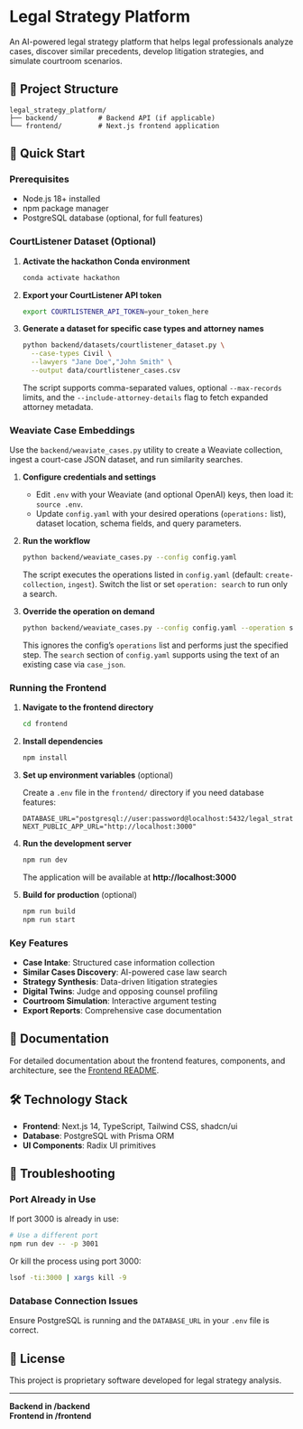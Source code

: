 # Legal Strategy Platform

An AI-powered legal strategy platform that helps legal professionals analyze cases, discover similar precedents, develop litigation strategies, and simulate courtroom scenarios.

## 📁 Project Structure

```
legal_strategy_platform/
├── backend/          # Backend API (if applicable)
└── frontend/         # Next.js frontend application
```

## 🚀 Quick Start

### Prerequisites

- Node.js 18+ installed
- npm package manager
- PostgreSQL database (optional, for full features)

### CourtListener Dataset (Optional)

1. **Activate the hackathon Conda environment**
   ```bash
   conda activate hackathon
   ```

2. **Export your CourtListener API token**
   ```bash
   export COURTLISTENER_API_TOKEN=your_token_here
   ```

3. **Generate a dataset for specific case types and attorney names**
   ```bash
   python backend/datasets/courtlistener_dataset.py \
     --case-types Civil \
     --lawyers "Jane Doe","John Smith" \
     --output data/courtlistener_cases.csv
   ```

   The script supports comma-separated values, optional `--max-records` limits, and the `--include-attorney-details` flag to fetch expanded attorney metadata.

### Weaviate Case Embeddings

Use the `backend/weaviate_cases.py` utility to create a Weaviate collection, ingest a court-case JSON dataset, and run similarity searches.

1. **Configure credentials and settings**
   - Edit `.env` with your Weaviate (and optional OpenAI) keys, then load it: `source .env`.
   - Update `config.yaml` with your desired operations (`operations:` list), dataset location, schema fields, and query parameters.

2. **Run the workflow**
   ```bash
   python backend/weaviate_cases.py --config config.yaml
   ```
   The script executes the operations listed in `config.yaml` (default: `create-collection`, `ingest`). Switch the list or set `operation: search` to run only a search.

3. **Override the operation on demand**
   ```bash
   python backend/weaviate_cases.py --config config.yaml --operation search
   ```
   This ignores the config’s `operations` list and performs just the specified step. The `search` section of `config.yaml` supports using the text of an existing case via `case_json`.

### Running the Frontend

1. **Navigate to the frontend directory**
   ```bash
   cd frontend
   ```

2. **Install dependencies**
   ```bash
   npm install
   ```

3. **Set up environment variables** (optional)
   
   Create a `.env` file in the `frontend/` directory if you need database features:
   ```env
   DATABASE_URL="postgresql://user:password@localhost:5432/legal_strategy"
   NEXT_PUBLIC_APP_URL="http://localhost:3000"
   ```

4. **Run the development server**
   ```bash
   npm run dev
   ```
   
   The application will be available at **http://localhost:3000**

5. **Build for production** (optional)
   ```bash
   npm run build
   npm run start
   ```

### Key Features

- **Case Intake**: Structured case information collection
- **Similar Cases Discovery**: AI-powered case law search
- **Strategy Synthesis**: Data-driven litigation strategies
- **Digital Twins**: Judge and opposing counsel profiling
- **Courtroom Simulation**: Interactive argument testing
- **Export Reports**: Comprehensive case documentation

## 📖 Documentation

For detailed documentation about the frontend features, components, and architecture, see the [Frontend README](./frontend/README.md).

## 🛠️ Technology Stack

- **Frontend**: Next.js 14, TypeScript, Tailwind CSS, shadcn/ui
- **Database**: PostgreSQL with Prisma ORM
- **UI Components**: Radix UI primitives

## 🐛 Troubleshooting

### Port Already in Use

If port 3000 is already in use:
```bash
# Use a different port
npm run dev -- -p 3001
```

Or kill the process using port 3000:
```bash
lsof -ti:3000 | xargs kill -9
```

### Database Connection Issues

Ensure PostgreSQL is running and the `DATABASE_URL` in your `.env` file is correct.

## 📝 License

This project is proprietary software developed for legal strategy analysis.

---

**Backend in /backend**  
**Frontend in /frontend**
